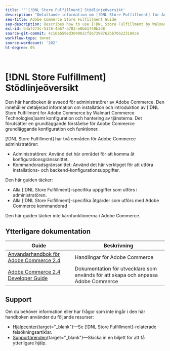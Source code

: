 ```yaml
---
title: '''[!DNL Store Fulfillment] Stödlinjeöversikt'
description: "Omfattande information om [!DNL Store Fulfillment] för Adobe Commerce-administratörer, inklusive installation och introduktion."
seo-title: Adobe Commerce Store Fulfillment Guide
seo-description: Describes how to use [!DNL Store Fulfillment by Walmart Commerce Technologies] services with Adobe Commerce.
exl-id: b4af273c-5176-4a67-a783-e0bb1740b3d8
source-git-commit: 4c10ab59ed304002cfde7398762bb70b223180ce
workflow-type: tm+mt
source-wordcount: '202'
ht-degree: 0%

---
```


# [!DNL Store Fulfillment] Stödlinjeöversikt

Den här handboken är avsedd för administratörer av Adobe Commerce. Den innehåller detaljerad information om installation och introduktion av [!DNL Store Fulfillment for Adobe Commerce by Walmart Commerce Technologies]samt konfiguration och hantering av tjänsterna. Det förutsätter en grundläggande förståelse för Adobe Commerce grundläggande konfiguration och funktioner.

[!DNL Store Fulfillment] har två områden för Adobe Commerce administratörer:

* Administratören: Använd det här området för att komma åt konfigurationsgränssnittet.
* Kommandoradsgränssnittet: Använd det här verktyget för att utföra installations- och backend-konfigurationsuppgifter.

Den här guiden täcker:

* Alla [!DNL Store Fulfillment]-specifika uppgifter som utförs i administratören.
* Alla [!DNL Store Fulfillment]-specifika åtgärder som utförs med Adobe Commerce kommandorad

Den här guiden täcker inte kärnfunktionerna i Adobe Commerce.

## Ytterligare dokumentation

| Guide | Beskrivning |
|-----------------------------------------------------------------------|----------------------------------------------------------------------------|
| [Användarhandbok för Adobe Commerce 2.4](https://docs.magento.com/user-guide/) | Handlingar för Adobe Commerce |
| [Adobe Commerce 2.4 Developer Guide](https://devdocs.magento.com/) | Dokumentation för utvecklare som används för att skapa och anpassa Adobe Commerce |

## Support

Om du behöver information eller har frågor som inte ingår i den här handboken använder du följande resurser:

* [Hjälpcenter](https://experienceleague.adobe.com/docs/commerce-knowledge-base/kb/help-center-guide/magento-help-center-user-guide.html#submit-ticket){target="_blank"}—Se [!DNL Store Fulfillment]-relaterade felsökningsartiklar.
* [Supportärenden](https://experienceleague.adobe.com/docs/commerce-knowledge-base/kb/help-center-guide/magento-help-center-user-guide.html#submit-ticket){target="_blank"}—Skicka in en biljett för att få ytterligare hjälp.

